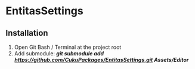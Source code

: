 # EntitasSettings

## Installation
1. Open Git Bash / Terminal at the project root
2. Add submodule: **_git submodule add https://github.com/CukuPackages/EntitasSettings.git Assets/Editor_**
